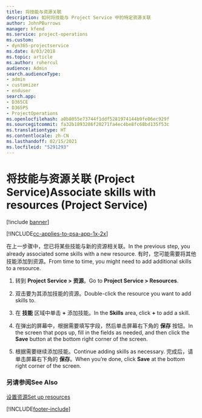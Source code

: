 ```yaml
---
title: 将技能与资源关联
description: 如何将技能与 Project Service 中的特定资源关联
author: JohnPBurrows
manager: kfend
ms.service: project-operations
ms.custom:
- dyn365-projectservice
ms.date: 8/03/2018
ms.topic: article
ms.author: ruhercul
audience: Admin
search.audienceType:
- admin
- customizer
- enduser
search.app:
- D365CE
- D365PS
- ProjectOperations
ms.openlocfilehash: a0b8055e73744f1ddf5281974144b9fe06ec929f
ms.sourcegitcommit: fa32b1893286f20271fa4ec4be8fc68bd135f53c
ms.translationtype: HT
ms.contentlocale: zh-CN
ms.lasthandoff: 02/15/2021
ms.locfileid: "5291293"
---
```

# <a name="associate-skills-with-resources-project-service"></a><span data-ttu-id="728f8-103">将技能与资源关联 (Project Service)</span><span class="sxs-lookup"><span data-stu-id="728f8-103">Associate skills with resources (Project Service)</span></span>

[!include [banner](../includes/psa-now-project-operations.md)]

[!INCLUDE[cc-applies-to-psa-app-1x-2x](../includes/cc-applies-to-psa-app-1x-2x.md)]

<span data-ttu-id="728f8-104">在上一步骤中，您已将某些技能与新的资源相关联。</span><span class="sxs-lookup"><span data-stu-id="728f8-104">In the previous step, you already associated some skills with  a new resource.</span></span> <span data-ttu-id="728f8-105">有时，您可能需要将其他技能添加到资源。</span><span class="sxs-lookup"><span data-stu-id="728f8-105">From time to time, you might need to add additional skills to a resource.</span></span>  
  
1.  <span data-ttu-id="728f8-106">转到 **Project Service > 资源**。</span><span class="sxs-lookup"><span data-stu-id="728f8-106">Go to **Project Service > Resources**.</span></span>  
  
2.  <span data-ttu-id="728f8-107">双击要为其添加技能的资源。</span><span class="sxs-lookup"><span data-stu-id="728f8-107">Double-click the resource you want to add skills to.</span></span>  
  
3.  <span data-ttu-id="728f8-108">在 **技能** 区域中单击 **+** 添加技能。</span><span class="sxs-lookup"><span data-stu-id="728f8-108">In the **Skills** area, click **+** to add a skill.</span></span>  
  
4.  <span data-ttu-id="728f8-109">在弹出的屏幕中，根据需要填写字段，然后单击屏幕右下角的 **保存** 按钮。</span><span class="sxs-lookup"><span data-stu-id="728f8-109">In the screen that pops up, fill in the fields as needed, and then click the **Save** button at the bottom right corner of the screen.</span></span>  
  
5.  <span data-ttu-id="728f8-110">根据需要继续添加技能。</span><span class="sxs-lookup"><span data-stu-id="728f8-110">Continue adding skills as necessary.</span></span> <span data-ttu-id="728f8-111">完成后，请单击屏幕右下角的 **保存**。</span><span class="sxs-lookup"><span data-stu-id="728f8-111">When you’re done, click **Save** at the bottom right corner of the screen.</span></span>  
  
### <a name="see-also"></a><span data-ttu-id="728f8-112">另请参阅</span><span class="sxs-lookup"><span data-stu-id="728f8-112">See Also</span></span>  
 [<span data-ttu-id="728f8-113">设置资源</span><span class="sxs-lookup"><span data-stu-id="728f8-113">Set up resources</span></span>](../psa/set-up-resources.md)


[!INCLUDE[footer-include](../includes/footer-banner.md)]
